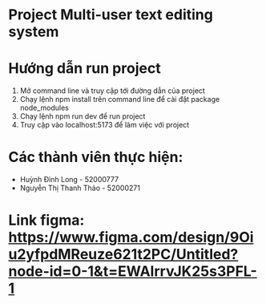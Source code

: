 # Project Multi-user text editing system

# Hướng dẫn run project
1. Mở command line và truy cập tới đường dẫn của project
2. Chạy lệnh npm install trên command line để cài đặt package node_modules
3. Chạy lệnh npm run dev để run project
4. Truy cập vào localhost:5173 để làm việc với project

# Các thành viên thực hiện:
- Huỳnh Đình Long - 52000777
- Nguyễn Thị Thanh Thảo - 52000271

# Link figma: https://www.figma.com/design/9Oiu2yfpdMReuze621t2PC/Untitled?node-id=0-1&t=EWAlrrvJK25s3PFL-1